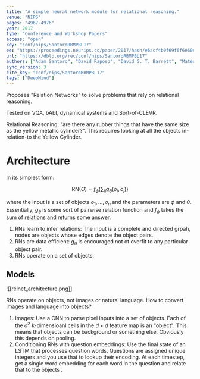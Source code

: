 ```yaml
---
title: "A simple neural network module for relational reasoning."
venue: "NIPS"
pages: "4967-4976"
year: 2017
type: "Conference and Workshop Papers"
access: "open"
key: "conf/nips/SantoroRBMPBL17"
ee: "https://proceedings.neurips.cc/paper/2017/hash/e6acf4b0f69f6f6e60e9a815938aa1ff-Abstract.html"
url: "https://dblp.org/rec/conf/nips/SantoroRBMPBL17"
authors: ["Adam Santoro", "David Raposo", "David G. T. Barrett", "Mateusz Malinowski", "Razvan Pascanu", "Peter W. Battaglia", "Tim Lillicrap"]
sync_version: 3
cite_key: "conf/nips/SantoroRBMPBL17"
tags: ["DeepMind"]
---
```

Proposes "Relation Networks" to solve problems that rely on relational reasoning.

Tested on VQA, bAbI, dynamical systems and Sort-of-CLEVR.

Relational Reasoning: "are there any rubber things that have the same size as the yellow metallic cylinder?". This requires looking at all the objects in-relation-to the Yellow Cylinder.

# Architecture

In its simplest form:

$$
\text{RN}(O) = f_{\phi} (\sum_{ij} g_{\theta}(o_i, o_j))
$$

where the input is a set of objects $o_1, ..., o_n$ and the parameters are $\phi$ and $\theta$. Essentially, $g_{\theta}$ is some sort of pairwise relation function and $f_{\phi}$ takes the sum of relations and returns some answer.

1. RNs learn to infer relations: The input is a complete and directed grpah, nodes are objects whose edges denote the object pairs.
2. RNs are data efficient: $g_{\theta}$ is encouraged not ot overfit to any particular object pair.
3. RNs operate on a set of objects.

## Models

![[relnet_architecture.png]]

RNs operate on objects, not images or natural language. How to convert images and language into objects?

1. Images: Use a CNN to parse pixel inputs into a set of objects. Each of the $d^2$ k-dimensioanl cells in the $d \times d$ feature map is an "object". This means that objects can be background or something else. Obviously this depends on pooling.
2. Conditioning RNs with question embeddings: Use the final state of an LSTM that processes question words. Questions are assigned unique integers and you use that to lookup their encoding. At each timestep, get a single word embedding for each word in the question and relate that to the objects .